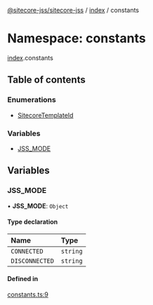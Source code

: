 [@sitecore-jss/sitecore-jss](../README.md) / [index](index.md) / constants

# Namespace: constants

[index](index.md).constants

## Table of contents

### Enumerations

- [SitecoreTemplateId](../enums/index.constants.SitecoreTemplateId.md)

### Variables

- [JSS\_MODE](index.constants.md#jss_mode)

## Variables

### JSS\_MODE

• **JSS\_MODE**: `Object`

#### Type declaration

| Name | Type |
| :------ | :------ |
| `CONNECTED` | `string` |
| `DISCONNECTED` | `string` |

#### Defined in

[constants.ts:9](https://github.com/Sitecore/jss/blob/3d7cb1a8/packages/sitecore-jss/src/constants.ts#L9)
